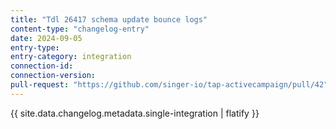 ```yaml
---
title: "Tdl 26417 schema update bounce logs"
content-type: "changelog-entry"
date: 2024-09-05
entry-type: 
entry-category: integration
connection-id: 
connection-version: 
pull-request: "https://github.com/singer-io/tap-activecampaign/pull/42"
---
```

{{ site.data.changelog.metadata.single-integration | flatify }}